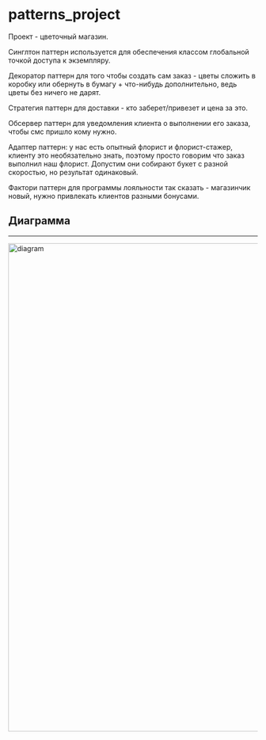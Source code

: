 # patterns_project
Проект - цветочный магазин. 

Синглтон паттерн используется для обеспечения классом глобальной точкой доступа к экземпляру.

Декоратор паттерн для того чтобы создать сам заказ - цветы сложить в коробку или обернуть в бумагу + что-нибудь дополнительно, ведь цветы без ничего не дарят.

Стратегия паттерн для доставки - кто заберет/привезет и цена за это.

Обсервер паттерн для уведомления клиента о выполнении его заказа, чтобы смс пришло кому нужно.

Адаптер паттерн: у нас есть опытный флорист и флорист-стажер, клиенту это необязательно знать, поэтому просто говорим что заказ выполнил наш флорист. Допустим они собирают букет с разной скоростью, но результат одинаковый.

Фактори паттерн для программы лояльности так сказать - магазинчик новый, нужно привлекать клиентов разными бонусами. 

## Диаграмма
---
<img width="986" alt="diagram" src="https://github.com/Dalulaana/patterns_project/assets/125021902/1e0a1c1f-7992-4f5c-8425-cecad5dadefd">
